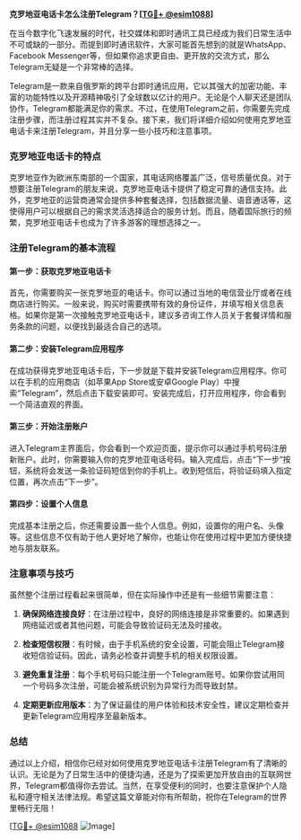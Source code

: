 **克罗地亚电话卡怎么注册Telegram？[[TG💪+ @esim1088](https://t.me/s/esim1088)]**

在当今数字化飞速发展的时代，社交媒体和即时通讯工具已经成为我们日常生活中不可或缺的一部分。而提到即时通讯软件，大家可能首先想到的就是WhatsApp、Facebook Messenger等，但如果你追求更自由、更开放的交流方式，那么Telegram无疑是一个非常棒的选择。

Telegram是一款来自俄罗斯的跨平台即时通讯应用，它以其强大的加密功能、丰富的功能特性以及开源精神吸引了全球数以亿计的用户。无论是个人聊天还是团队协作，Telegram都能满足你的需求。不过，在使用Telegram之前，你需要先完成注册步骤，而注册过程其实并不复杂。接下来，我们将详细介绍如何使用克罗地亚电话卡来注册Telegram，并且分享一些小技巧和注意事项。

### 克罗地亚电话卡的特点

克罗地亚作为欧洲东南部的一个国家，其电话网络覆盖广泛，信号质量优良。对于想要注册Telegram的朋友来说，克罗地亚电话卡提供了稳定可靠的通信支持。此外，克罗地亚的运营商通常会提供多种套餐选择，包括数据流量、语音通话等，这使得用户可以根据自己的需求灵活选择适合的服务计划。而且，随着国际旅行的频繁，克罗地亚电话卡也成为了许多游客的理想选择之一。

### 注册Telegram的基本流程

#### 第一步：获取克罗地亚电话卡
首先，你需要购买一张克罗地亚的电话卡。你可以通过当地的电信营业厅或者在线商店进行购买。一般来说，购买时需要携带有效的身份证件，并填写相关信息表格。如果你是第一次接触克罗地亚电话卡，建议多咨询工作人员关于套餐详情和服务条款的问题，以便找到最适合自己的选项。

#### 第二步：安装Telegram应用程序
在成功获得克罗地亚电话卡后，下一步就是下载并安装Telegram应用程序。你可以在手机的应用商店（如苹果App Store或安卓Google Play）中搜索“Telegram”，然后点击下载安装即可。安装完成后，打开应用程序，你会看到一个简洁直观的界面。

#### 第三步：开始注册账户
进入Telegram主界面后，你会看到一个欢迎页面，提示你可以通过手机号码注册新账户。此时，你需要输入你的克罗地亚电话号码。输入完成后，点击“下一步”按钮，系统将会发送一条验证码短信到你的手机上。收到短信后，将验证码填入指定位置，再次点击“下一步”。

#### 第四步：设置个人信息
完成基本注册之后，你还需要设置一些个人信息。例如，设置你的用户名、头像等。这些信息不仅有助于他人更好地了解你，也能让你在使用过程中更加方便快捷地与朋友联系。

### 注意事项与技巧

虽然整个注册过程看起来很简单，但在实际操作中还是有一些细节需要注意：

1. **确保网络连接良好**：在注册过程中，良好的网络连接是非常重要的。如果遇到网络延迟或者其他问题，可能会导致验证码无法及时接收。
   
2. **检查短信权限**：有时候，由于手机系统的安全设置，可能会阻止Telegram接收短信验证码。因此，请务必检查并调整手机的相关权限设置。

3. **避免重复注册**：每个手机号码只能注册一个Telegram账号。如果你尝试用同一个号码多次注册，可能会被系统识别为异常行为而导致封禁。

4. **定期更新应用版本**：为了保证最佳的用户体验和技术安全性，建议定期检查并更新Telegram应用程序至最新版本。

### 总结

通过以上介绍，相信你已经对如何使用克罗地亚电话卡注册Telegram有了清晰的认识。无论是为了日常生活中的便捷沟通，还是为了探索更加开放自由的互联网世界，Telegram都值得你去尝试。当然，在享受便利的同时，也要注意保护个人隐私和遵守相关法律法规。希望这篇文章能对你有所帮助，祝你在Telegram的世界里畅行无阻！

[[TG💪+ @esim1088](https://t.me/s/esim1088) ![Image](https://i.postimg.cc/4NQfJmqS/Snipaste-2025-05-13-00-14-12.png)]
